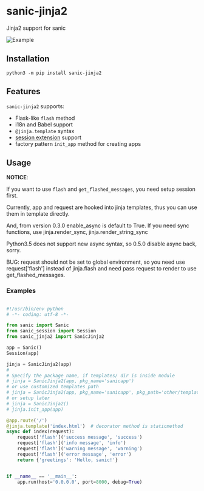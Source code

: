 # sanic-jinja2
Jinja2 support for sanic

![Example](https://github.com/lixxu/sanic-jinja2/blob/master/example/example.png)

## Installation

`python3 -m pip install sanic-jinja2`

## Features

`sanic-jinja2` supports:

- Flask-like `flash` method
- i18n and Babel support
- `@jinja.template` syntax
- [session extension](https://github.com/subyraman/sanic_session) support
- factory pattern `init_app` method for creating apps


## Usage

**NOTICE**:

If you want to use `flash` and `get_flashed_messages`, you need setup session first.

Currently, app and request are hooked into jinja templates, thus you can use them in template directly.

And, from version 0.3.0 enable_async is default to True.
If you need sync functions, use jinja.render_sync, jinja.render_string_sync

Python3.5 does not support new async syntax, so 0.5.0 disable async back, sorry.

BUG: request should not be set to global environment, so you need use request['flash'] instead of jinja.flash and need pass request to render to use get_flashed_messages.

### Examples

```python

#!/usr/bin/env python
# -*- coding: utf-8 -*-

from sanic import Sanic
from sanic_session import Session
from sanic_jinja2 import SanicJinja2

app = Sanic()
Session(app)

jinja = SanicJinja2(app)
#
# Specify the package name, if templates/ dir is inside module
# jinja = SanicJinja2(app, pkg_name='sanicapp')
# or use customized templates path
# jinja = SanicJinja2(app, pkg_name='sanicapp', pkg_path='other/templates')
# or setup later
# jinja = SanicJinja2()
# jinja.init_app(app)

@app.route('/')
@jinja.template('index.html')  # decorator method is staticmethod
async def index(request):
    request['flash']('success message', 'success')
    request['flash']('info message', 'info')
    request['flash']('warning message', 'warning')
    request['flash']('error message', 'error')
    return {'greetings': 'Hello, sanic!'}


if __name__ == '__main__':
    app.run(host='0.0.0.0', port=8000, debug=True)
```
